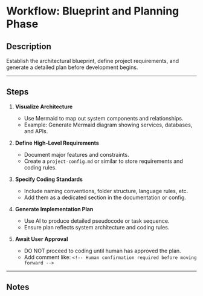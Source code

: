 # Workflow: Blueprint and Planning Phase

<!--
This workflow guides the project through system architecture visualization, requirement documentation,
and an initial step-by-step implementation plan — prior to any code being written.
It is copy-ready and compliant with your `.windsurf/workflows/` requirements.
-->

## Description

Establish the architectural blueprint, define project requirements, and generate a detailed plan before development begins.

---

## Steps

1. **Visualize Architecture**
   - Use Mermaid to map out system components and relationships.
   - Example: Generate Mermaid diagram showing services, databases, and APIs.

2. **Define High-Level Requirements**
   - Document major features and constraints.
   - Create a `project-config.md` or similar to store requirements and coding rules.

3. **Specify Coding Standards**
   - Include naming conventions, folder structure, language rules, etc.
   - Add them as a dedicated section in the documentation or config.

4. **Generate Implementation Plan**
   - Use AI to produce detailed pseudocode or task sequence.
   - Ensure plan reflects system architecture and coding rules.

5. **Await User Approval**
   - DO NOT proceed to coding until human has approved the plan.
   - Add comment like: `<!-- Human confirmation required before moving forward -->`

---

## Notes

<!--
- Each step is designed to be completed before any code is written.
- This sets the foundation for a maintainable, well-structured codebase.
- This file is copy-ready and compliant with your `.windsurf/workflows/` directory format.
-->
